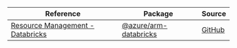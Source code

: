 | Reference | Package | Source |
|---|---|---|
|[Resource Management - Databricks](arm-databricks-readme.md)|[@azure/arm-databricks](https://www.npmjs.com/package/@azure/arm-databricks)|[GitHub](https://github.com/Azure/azure-sdk-for-js/blob/main/)|
